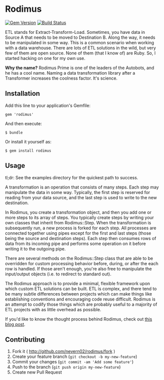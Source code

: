 # Rodimus
[![Gem Version](https://badge.fury.io/rb/rodimus.svg)](http://badge.fury.io/rb/rodimus) [![Build Status](https://travis-ci.org/nevern02/rodimus.svg?branch=master)](https://travis-ci.org/nevern02/rodimus)

ETL stands for Extract-Transform-Load. Sometimes, you have data in Source A
that needs to be moved to Destination B.  Along the way, it needs to be
manipulated in some way.  This is a common scenario when working with a data
warehouse.  There are lots of ETL solutions in the wild, but very few of them
are open source.  None of them (that I know of) are Ruby.  So, I started
hacking on one for my own use.

__Why the name?__ Rodimus Prime is one of the leaders of the Autobots, and he
has a cool name.  Naming a data transformation library after a Transformer
increases the coolness factor.  It's science.

## Installation

Add this line to your application's Gemfile:

    gem 'rodimus'

And then execute:

    $ bundle

Or install it yourself as:

    $ gem install rodimus

## Usage

tl;dr: See the examples directory for the quickest path to success.

A transformation is an operation that consists of many steps.  Each step may
manipulate the data in some way.  Typically, the first step is reserved for
reading from your data source, and the last step is used to write to the new
destination.  

In Rodimus, you create a transformation object, and then you add
one or more steps to its array of steps.  You typically create steps by writing 
your own classes that inherit from Rodimus::Step.  When the transformation is
subsequently run, a new process is forked for each step.  All processes are
connected together using pipes except for the first and last steps (those being the
source and destination steps).  Each step then consumes rows of data from its
incoming pipe and performs some operation on it before writing it to the
outgoing pipe.  

There are several methods on the Rodimus::Step class that are able to be
overridden for custom processing behavior before, during, or after the each
row is handled.  If those aren't enough, you're also free to manipulate the
input/output objects (i.e. to redirect to standard out).

The Rodimus approach is to provide a minimal, flexible framework upon which
custom ETL solutions can be built.  ETL is complex, and there tend to be many
subtle differences between projects which can make things like establishing
conventions and encouraging code reuse difficult.  Rodimus is an attempt to
codify those things which are probably useful to a majority of ETL projects
with as little overhead as possible.

If you'd like to know the thought process behind Rodimus, check out [this 
blog post](http://www.blrice.net/blog/2014/06/03/etl-with-ruby-and-rodimus/).

## Contributing

1. Fork it ( http://github.com/nevern02/rodimus/fork )
2. Create your feature branch (`git checkout -b my-new-feature`)
3. Commit your changes (`git commit -am 'Add some feature'`)
4. Push to the branch (`git push origin my-new-feature`)
5. Create new Pull Request
